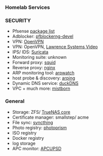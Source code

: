 ### Homelab Services

### SECURITY
- Pfsense [package list](https://docs.netgate.com/pfsense/en/latest/packages/list.html)
- Adblocker: [pfblockerng-devel](https://docs.netgate.com/pfsense/en/latest/packages/pfblocker.html)
- VPN: [OpenVPN](https://docs.netgate.com/pfsense/en/latest/recipes/openvpn-ra.html)
- VPN: OpenVPN, [Lawrence Systems Video](https://www.youtube.com/watch?v=PgielyUFGeQ)
- IPS/ IDS: [Suricata](https://suricata.readthedocs.io/en/suricata-6.0.3/)
- Monitoring suite: unknown
- Forward proxy: [squid](https://docs.netgate.com/pfsense/en/latest/recipes/http-client-proxy.html)
- Reverse proxy: [nginx](https://docs.nginx.com/nginx/admin-guide/web-server/reverse-proxy/)
- ARP monitoring tool: [arpwatch](https://en.wikipedia.org/wiki/Arpwatch)
- host probe & discovery: [arping](https://docs.netgate.com/pfsense/en/latest/packages/arping.html)
- Dynamic DNS service: [duckDNS](https://www.duckdns.org/)
- VPC + much more: [mistborn](https://gitlab.com/cyber5k/mistborn)

### General 
- Storage: ZFS/ [TrueNAS core](https://www.truenas.com/docs/)
- Certificate manager: smallstep/ acme
- File sync: [syncthing](https://syncthing.net/)
- Photo registry: [photoprism](https://photoprism.app/)
- ISO registry
- Docker registry
- log storage 
- APC monitor: [APCUPSD](http://www.apcupsd.org/manual/manual.html)
